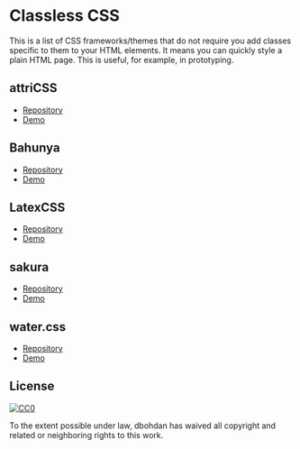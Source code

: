 # Classless CSS

This is a list of CSS frameworks/themes that do not require you add classes specific to them to your HTML elements.  It means you can quickly style a plain HTML page.  This is useful, for example, in prototyping.


## attriCSS

* [Repository](https://github.com/raj457036/attriCSS)
* [Demo](https://raj457036.github.io/attriCSS/)


## Bahunya

* [Repository](https://github.com/Kimeiga/bahunya)
* [Demo](https://kimeiga.github.io/bahunya/)


## LatexCSS

* [Repository](https://github.com/davidrzs/latexcss)
* [Demo](https://davidrzs.github.io/latexcss/)


## sakura

* [Repository](https://github.com/oxalorg/sakura)
* [Demo](https://oxal.org/projects/sakura/demo/)


## water.css

* [Repository](https://github.com/kognise/water.css)
* [Demo](https://kognise.github.io/water.css/)


## License

[![CC0](https://i.creativecommons.org/p/zero/1.0/88x31.png)](https://creativecommons.org/publicdomain/zero/1.0/)

To the extent possible under law, dbohdan has waived all copyright and related or neighboring rights to this work.
